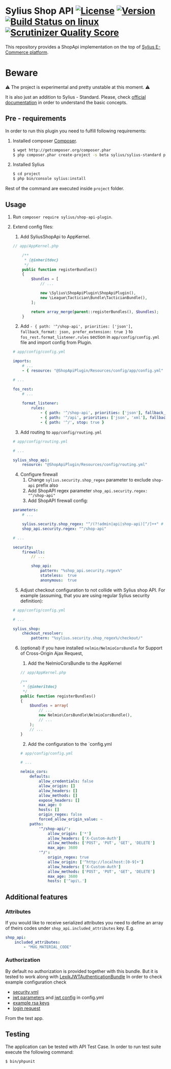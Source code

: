 # Sylius Shop API [![License](https://img.shields.io/packagist/l/sylius/shop-api-plugin.svg)](https://packagist.org/packages/sylius/shop-api-plugin) [![Version](https://img.shields.io/packagist/v/sylius/shop-api-plugin.svg)](https://packagist.org/packages/sylius/shop-api-plugin) [![Build Status on linux](https://travis-ci.org/Sylius/SyliusShopApiPlugin.svg?branch=master)](https://travis-ci.org/Sylius/SyliusShopApiPlugin) [![Scrutinizer Quality Score](https://img.shields.io/scrutinizer/g/Sylius/SyliusShopApiPlugin.svg)](https://scrutinizer-ci.com/g/Sylius/SyliusShopApiPlugin/)

This repository provides a ShopApi implementation on the top of [Sylius E-Commerce platform](https://github.com/Sylius/Sylius).
 
# Beware

:warning: The project is experimental and pretty unstable at this moment. :warning:

It is also just an addition to Sylius - Standard. Please, check [official documentation](http://docs.sylius.org/en/latest/) in order to understand the basic concepts.

## Pre - requirements
 
In order to run this plugin you need to fulfill following requirements:
1. Installed composer [Composer](https://getcomposer.org/).
    ```bash
    $ wget http://getcomposer.org/composer.phar
    $ php composer.phar create-project -s beta sylius/sylius-standard project
    ```

2. Installed Sylius
    ```bash
    $ cd project
    $ php bin/console sylius:install
    ```

Rest of the command are executed inside `project` folder.

## Usage

1. Run `composer require sylius/shop-api-plugin`.
2. Extend config files:
    1. Add SyliusShopApi to AppKernel.
    ```php
    // app/AppKernel.php
    
        /**
         * {@inheritdoc}
         */
        public function registerBundles()
        {
            $bundles = [
                // ...
    
                new \Sylius\ShopApiPlugin\ShopApiPlugin(),
                new \League\Tactician\Bundle\TacticianBundle(),
            ];
    
            return array_merge(parent::registerBundles(), $bundles);
        }
    ```
    2. Add `- { path: '^/shop-api', priorities: ['json'], fallback_format: json, prefer_extension: true }` to `fos_rest.format_listener.rules` 
    section in `app/config/config.yml` file and import config from Plugin.
    ```yml
    # app/config/config.yml
    
    imports:
        # ...
        - { resource: "@ShopApiPlugin/Resources/config/app/config.yml" }

    # ...
    
    fos_rest:
        # ...
        
        format_listener:
            rules:
                - { path: '^/shop-api', priorities: ['json'], fallback_format: json, prefer_extension: true } # <-- Add this
                - { path: '^/api', priorities: ['json', 'xml'], fallback_format: json, prefer_extension: true }
                - { path: '^/', stop: true }
    
    ```
    3. Add routing to `app/config/routing.yml`
    ```yml
    # app/config/routing.yml
    
    # ...
    
    sylius_shop_api:
        resource: "@ShopApiPlugin/Resources/config/routing.yml"
    ```
    4. Configure firewall
        1. Change `sylius.security.shop_regex` parameter to exclude `shop-api` prefix also
        2. Add ShopAPI regex parameter `shop_api.security.regex: "^/shop-api"`
        3. Add ShopAPI firewall config:
    ```yml
    parameters:
        # ...
    
        sylius.security.shop_regex: "^/(?!admin|api|shop-api)[^/]++" # shop-api has been added inside the brackets 
        shop_api.security.regex: "^/shop-api"

    # ... 

    security:
        firewalls:
            // ...
    
            shop_api:
                pattern: "%shop_api.security.regex%"
                stateless:  true
                anonymous:  true
    ```
    
    5. Adjust checkout configuration to not collide with Sylius shop API. For example
    (assuming, that you are using regular Sylius security definition):
    ```yml
    # app/config/config.yml

    # ...

    sylius_shop:
        checkout_resolver:
            pattern: "%sylius.security.shop_regex%/checkout/"
    ```
    
    6. (optional) if you have installed `nelmio/NelmioCorsBundle` for Support of Cross-Origin Ajax Request,
        1. Add the NelmioCorsBundle to the AppKernel
    
        ```php
        // app/AppKernel.php
        
        /**
         * {@inheritdoc}
         */
        public function registerBundles()
        {
            $bundles = array(
                // ...
                new Nelmio\CorsBundle\NelmioCorsBundle(),
                // ...
            );
            // ...
        }
        ```
    
        2. Add the configuration to the `config.yml  
    
        ```yml
        # app/config/config.yml
        
        # ...
        
        nelmio_cors:
            defaults:
                allow_credentials: false
                allow_origin: []
                allow_headers: []
                allow_methods: []
                expose_headers: []
                max_age: 0
                hosts: []
                origin_regex: false
                forced_allow_origin_value: ~
            paths:
                '^/shop-api/':
                    allow_origin: ['*']
                    allow_headers: ['X-Custom-Auth']
                    allow_methods: ['POST', 'PUT', 'GET', 'DELETE']
                    max_age: 3600
                '^/':
                    origin_regex: true
                    allow_origin: ['^http://localhost:[0-9]+']
                    allow_headers: ['X-Custom-Auth']
                    allow_methods: ['POST', 'PUT', 'GET', 'DELETE']
                    max_age: 3600
                    hosts: ['^api\.']
        ```

## Additional features

### Attributes

If you would like to receive serialized attributes you need to define an array of theirs codes under `shop_api.included_attributes` key. E.g.
```yml
shop_api:
    included_attributes:
        - "MUG_MATERIAL_CODE"
```

### Authorization

By default no authorization is provided together with this bundle. But it is tested to work along with [LexikJWTAuthenticationBundle](https://github.com/lexik/LexikJWTAuthenticationBundle)
In order to check example configuration check 
 - [security.yml](https://github.com/Sylius/SyliusShopApiPlugin/blob/master/tests/Application/app/config/security.yml)
 - [jwt parameters](https://github.com/Sylius/SyliusShopApiPlugin/blob/master/tests/Application/app/config/config.yml#L4-L7) and [jwt config](https://github.com/Sylius/SyliusShopApiPlugin/blob/master/tests/Application/app/config/config.yml#L55-L59) in config.yml
 - [example rsa keys](https://github.com/Sylius/SyliusShopApiPlugin/tree/master/tests/Application/app/config/jwt)
 - [login request](https://github.com/Sylius/SyliusShopApiPlugin/blob/master/tests/Controller/CustomerShopApiTest.php#L52-L68)
 
From the test app.

## Testing

The application can be tested with API Test Case. In order to run test suite execute the following command:

```bash
$ bin/phpunit
```
